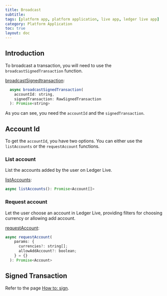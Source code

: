 ```yaml
---
title: Broadcast
subtitle:
tags: [platform app, platform application, live app, ledger live app]
category: Platform Application
toc: true
layout: doc
---
```


## Introduction

To broadcast a transaction, you will need to use the `broadcastSignedTransaction` function.

[broadcastSignedtransaction](../../classes/#broadcastsignedtransaction):

```javascript
  async broadcastSignedTransaction(
    accountId: string,
    signedTransaction: RawSignedTransaction
  ): Promise<string>
```
  
As you can see, you need the `accountId` and the `signedTransaction`.
  
## Account Id
To get the `accountId`, you have two options. You can either use the `listAccounts` or the `requestAccount` functions.

### List account
List the accounts added by the user on Ledger Live.

[listAccounts](../../classes/#listaccounts):

```javascript
async listAccounts(): Promise<Account[]> 
```
### Request account
Let the user choose an account in Ledger Live, providing filters for choosing currency or allowing add account.

[requestAccount](../../classes/#requestaccount): 

```javascript
async requestAccount(
    params: {
      currencies?: string[];
      allowAddAccount?: boolean;
    } = {}
  ): Promise<Account> 
```
## Signed Transaction
Refer to the page [How to: sign](https://developers.ledger.com/docs/platform-app/howto/sign/).

